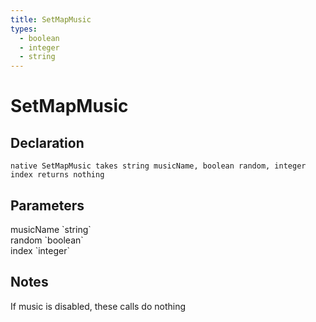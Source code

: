 ```yaml
---
title: SetMapMusic
types:
  - boolean
  - integer
  - string
---
```


# SetMapMusic

## Declaration

```
native SetMapMusic takes string musicName, boolean random, integer index returns nothing
```

## Parameters
<dl>
  <dt>musicName `string`</dt>
  <dd></dd>

  <dt>random `boolean`</dt>
  <dd></dd>

  <dt>index `integer`</dt>
  <dd></dd>
</dl>

## Notes 
If music is disabled, these calls do nothing